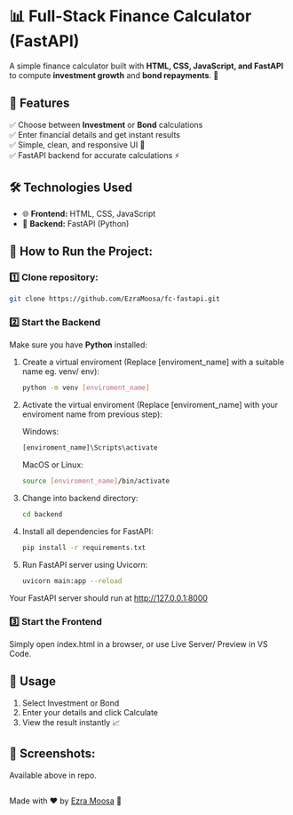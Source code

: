 # 📊 Full-Stack Finance Calculator (FastAPI)

A simple finance calculator built with **HTML, CSS, JavaScript, and FastAPI** to compute **investment growth** and **bond repayments**. 🚀  

## 🌟 Features
✅ Choose between **Investment** or **Bond** calculations  
✅ Enter financial details and get instant results  
✅ Simple, clean, and responsive UI 🎨  
✅ FastAPI backend for accurate calculations ⚡  

## 🛠️ Technologies Used
- 🌐 **Frontend:** HTML, CSS, JavaScript  
- 🚀 **Backend:** FastAPI (Python)  

## 🚀 How to Run the Project:

### 1️⃣ Clone repository:
```sh
git clone https://github.com/EzraMoosa/fc-fastapi.git
```

### 2️⃣ Start the Backend
Make sure you have **Python** installed:
1. Create a virtual enviroment (Replace [enviroment_name] with a suitable name eg. venv/ env):
    ```sh
    python -m venv [enviroment_name]
    ```
2. Activate the virtual enviroment (Replace [enviroment_name] with your enviroment name from previous step):

   Windows:
    ```sh
    [enviroment_name]\Scripts\activate
    ```
    MacOS or Linux:
    ```sh
    source [enviroment_name]/bin/activate
    ```
2. Change into backend directory:
    ```sh
    cd backend
    ```
3. Install all dependencies for FastAPI:
    ```sh
    pip install -r requirements.txt
    ```
4. Run FastAPI server using Uvicorn:
    ```sh
    uvicorn main:app --reload
    ```
  Your FastAPI server should run at http://127.0.0.1:8000

### 3️⃣ Start the Frontend
Simply open index.html in a browser, or use Live Server/ Preview in VS Code.

## 🎯 Usage
1. Select Investment or Bond
2. Enter your details and click Calculate
3. View the result instantly 📈

## 📸 Screenshots:
Available above in repo.

##
Made with ❤️ by [Ezra Moosa](https://github.com/EzraMoosa) 🚀
